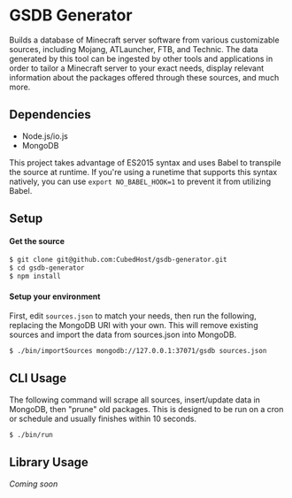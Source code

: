# GSDB Generator
Builds a database of Minecraft server software from various customizable sources, including Mojang, ATLauncher, FTB, and Technic. The data generated by this tool can be ingested by other tools and applications in order to tailor a Minecraft server to your exact needs, display relevant information about the packages offered through these sources, and much more.

## Dependencies
- Node.js/io.js
- MongoDB

This project takes advantage of ES2015 syntax and uses Babel to transpile the source at runtime. If you're using a runetime that supports this syntax natively, you can use `export NO_BABEL_HOOK=1` to prevent it from utilizing Babel.

## Setup
#### Get the source
```bash
$ git clone git@github.com:CubedHost/gsdb-generator.git
$ cd gsdb-generator
$ npm install
```

#### Setup your environment
First, edit `sources.json` to match your needs, then run the following, replacing the MongoDB URI with your own. This will remove existing sources and import the data from sources.json into MongoDB.
```bash
$ ./bin/importSources mongodb://127.0.0.1:37071/gsdb sources.json
```

## CLI Usage
The following command will scrape all sources, insert/update data in MongoDB, then "prune" old packages. This is designed to be run on a cron or schedule and usually finishes within 10 seconds.
```bash
$ ./bin/run
```

## Library Usage
_Coming soon_
